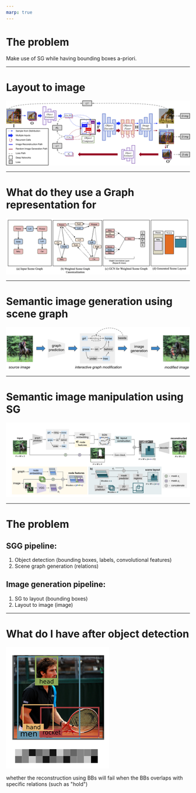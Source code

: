 ```yaml
---
marp: true
---
```


# The problem

Make use of SG while having bounding boxes a-priori.

---

# Layout to image

![](pipeline.jpg)

---

# What do they use a Graph representation for

![](architecture.png)

---

# Semantic image generation using scene graph

![](teaser_simsg.png)

---

# Semantic image manipulation using SG

![](sim.png)

---

# The problem

## SGG pipeline:

1. Object detection (bounding boxes, labels, convolutional features)
2. Scene graph generation (relations)

## Image generation pipeline:

1. SG to layout (bounding boxes)
2. Layout to image (image)

---

# What do I have after object detection

![](object%20detection.png)




whether the reconstruction using BBs will fail when the BBs overlaps with specific relations (such as "hold")